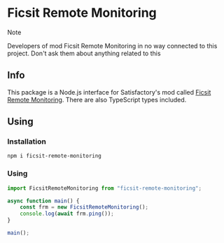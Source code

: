 # Ficsit Remote Monitoring

> [!NOTE]
> Developers of mod Ficsit Remote Monitoring in no way connected to this project. Don't ask them about anything related to this

## Info

This package is a Node.js interface for Satisfactory's mod called [Ficsit Remote Monitoring](https://ficsit.app/mod/FicsitRemoteMonitoring). There are also TypeScript types included.

## Using

### Installation

```shell
npm i ficsit-remote-monitoring
```

### Using

```typescript
import FicsitRemoteMonitoring from "ficsit-remote-monitoring";

async function main() {
    const frm = new FicsitRemoteMonitoring();
    console.log(await frm.ping());
}

main();
```
